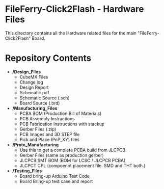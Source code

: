 # FileFerry-Click2Flash - Hardware Files #

This directory contains all the Hardware related files for the main "FileFerry-Click2Flash" Board.

# Repository Contents #
* **/Design_Files**
	* CubeMX Files
	* Change log
	* Design Report
	* Schematic pdf
	* Schematic Source (.sch)
	* Board Source (.brd)
* **/Manufacturing_Files**
	* PCBA BOM (Production Bill of Materials)
	* PCB Assembly Instructions
	* PCB Fabrication Instructions with stackup
	* Gerber Files (.zip)
	* PCB Images and 3D STEP file
	* Pick and Place (PnP_XY) files
* **/Proto_Manufacturing**
	* Use this to get a complete PCBA build from JLCPCB.
	* Gerber Files (same as production gerber)
	* JLCPCB SMT BOM (BOM for LCSC / JLCPCB PCBA)
	* JLCPCT CPL (compoennt placement file. SMD and THT both.)
* **/Testing_Files**
	* Board bring-up Arduino Test Code
	* Board Bring-up test case and report
